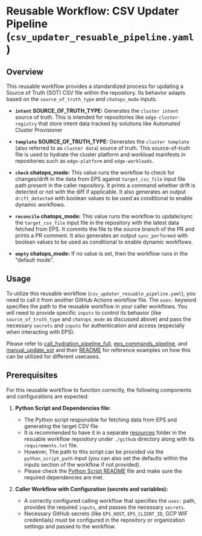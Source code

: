 # Reusable Workflow: CSV Updater Pipeline (`csv_updater_resuable_pipeline.yaml`)

## Overview

This reusable workflow provides a standardized process for updating a Source of Truth (SOT) CSV file within the repository. Its behavior adapts based on the `source_of_truth_type` and `chatops_mode` inputs.

* **`intent` SOURCE_OF_TRUTH_TYPE:** Generates the `cluster intent` source of truth. This is intended for repositories like `edge-cluster-registry` that store intent data tracked by solutions like Automated Cluster Provisioner

* **`template` SOURCE_OF_TRUTH_TYPE:** Generates the `cluster template` (also referred to as `cluster data`) source of truth. This source-of-truth file is used to hydrate the cluster platform and workload manifests in repositories such as `edge-platform` and `edge-workloads`.

* **`check` chatops_mode:** This value runs the workflow to check for changes/drift in the data from EPS against `target_csv_file` input file path present in the caller repository. It prints a command whether drift is detected or not with the diff if applicable. It also generates an output `drift_detected` with boolean values to be used as conditional to enable dynamic workflows.

* **`reconcile` chatops_mode:** This value runs the workflow to update/sync the `target_csv_file` input file in the repository with the latest data fetched from EPS. It commits the file to the source branch of the PR and prints a PR comment. It also generates an output `sync_performed` with boolean values to be used as conditional to enable dynamic workflows.

* **`empty` chatops_mode:** If no value is set, then the workflow runs in the "default mode".


## Usage

To utilize this reusable workflow (`csv_updater_resuable_pipeline.yaml`), you need to call it from another GitHub Actions workflow file. The `uses:` keyword specifies the path to the reusable workflow in your caller workflows. You will need to provide specific `inputs` to control its behavior (like `source_of_truth_type` and `chatops_mode` as discussed above) and pass the necessary `secrets` and `inputs` for authentication and access (especially when interacting with EPS).

Please refer to [call_hydration_pipeline_full](./call_hydration_pipeline_full.yaml), [eps_commands_pipeline](./eps_commands_pipeline.yaml), and [manual_update_sot](./manual_update_sot.yaml) and their [README](./README.md) for reference examples on how this can be utilized for different usecases.


## Prerequisites

For this reusable workflow to function correctly, the following components and configurations are expected:

1.  **Python Script and Dependencies file:**
    *   The Python script responsible for fetching data from EPS and generating the target CSV file
    *   It is recommended to have it in a separate [resources](../resources/) folder in the resuable workflow repository under `./github` directory along with its `requirements.txt` file.
    *   However, The path to this script can be provided via the `python_script_path` input (you can also set the defaults within the inputs section of the workflow if not provided).
    *   Please check the [Python Script README](../resources/README.md) file and make sure the required dependencies are met.

4.  **Caller Workflow with Configuration (secrets and variables):**
    *   A correctly configured calling workflow that specifies the `uses:` path, provides the required `inputs`, and passes the necessary `secrets`.
    *   Necessary GitHub secrets (like `EPS_HOST`, `EPS_CLIENT_ID`, GCP WIF credentials) must be configured in the repository or organization settings and passed to the workflow.




